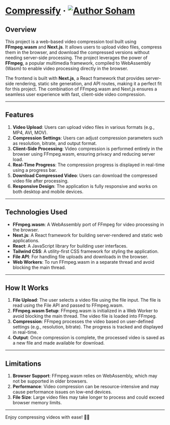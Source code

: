 # [Compressify](https://github.com/sohamnandi77/compressify) &middot; [![Author Soham](https://img.shields.io/badge/Author-Soham-%3C%3E)](https://www.sohamnandi.com)

## Overview

This project is a web-based video compression tool built using **FFmpeg.wasm** and **Next.js**. It allows users to upload video files, compress them in the browser, and download the compressed versions without needing server-side processing. The project leverages the power of **FFmpeg**, a popular multimedia framework, compiled to WebAssembly (Wasm) to enable video processing directly in the browser.

The frontend is built with **Next.js**, a React framework that provides server-side rendering, static site generation, and API routes, making it a perfect fit for this project. The combination of FFmpeg.wasm and Next.js ensures a seamless user experience with fast, client-side video compression.

---

## Features

1. **Video Upload**: Users can upload video files in various formats (e.g., MP4, AVI, MOV).
2. **Compression Settings**: Users can adjust compression parameters such as resolution, bitrate, and output format.
3. **Client-Side Processing**: Video compression is performed entirely in the browser using FFmpeg.wasm, ensuring privacy and reducing server load.
4. **Real-Time Progress**: The compression progress is displayed in real-time using a progress bar.
5. **Download Compressed Video**: Users can download the compressed video file after processing.
6. **Responsive Design**: The application is fully responsive and works on both desktop and mobile devices.

---

## Technologies Used

- **FFmpeg.wasm**: A WebAssembly port of FFmpeg for video processing in the browser.
- **Next.js**: A React framework for building server-rendered and static web applications.
- **React**: A JavaScript library for building user interfaces.
- **Tailwind CSS**: A utility-first CSS framework for styling the application.
- **File API**: For handling file uploads and downloads in the browser.
- **Web Workers**: To run FFmpeg.wasm in a separate thread and avoid blocking the main thread.

---

## How It Works

1. **File Upload**: The user selects a video file using the file input. The file is read using the File API and passed to FFmpeg.wasm.
2. **FFmpeg.wasm Setup**: FFmpeg.wasm is initialized in a Web Worker to avoid blocking the main thread. The video file is loaded into FFmpeg.
3. **Compression**: FFmpeg processes the video based on user-defined settings (e.g., resolution, bitrate). The progress is tracked and displayed in real-time.
4. **Output**: Once compression is complete, the processed video is saved as a new file and made available for download.

---

## Limitations

1. **Browser Support**: FFmpeg.wasm relies on WebAssembly, which may not be supported in older browsers.
2. **Performance**: Video compression can be resource-intensive and may cause performance issues on low-end devices.
3. **File Size**: Large video files may take longer to process and could exceed browser memory limits.

---

Enjoy compressing videos with ease! 🎥✨
